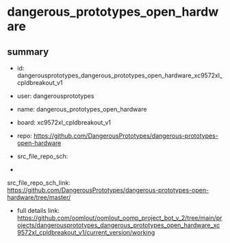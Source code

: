 # dangerous_prototypes_open_hardware
 
## summary 
* id: dangerousprototypes_dangerous_prototypes_open_hardware_xc9572xl_cpldbreakout_v1
* user: dangerousprototypes
* name: dangerous_prototypes_open_hardware
* board: xc9572xl_cpldbreakout_v1
* repo: https://github.com/DangerousPrototypes/dangerous-prototypes-open-hardware



* src_file_repo_sch: 
*
 src_file_repo_sch_link: https://github.com/DangerousPrototypes/dangerous-prototypes-open-hardware/tree/master/
* full details link: https://github.com/oomlout/oomlout_oomp_project_bot_v_2/tree/main/projects/dangerousprototypes_dangerous_prototypes_open_hardware_xc9572xl_cpldbreakout_v1/current_version/working  






